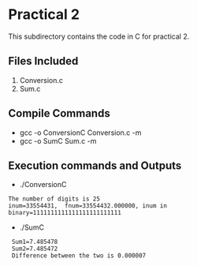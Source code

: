 # Practical 2

This subdirectory contains the code in C for practical 2.

## Files Included
1. Conversion.c
2. Sum.c

## Compile Commands

* gcc -o ConversionC Conversion.c -m
* gcc -o SumC Sum.c -m

## Execution commands and Outputs

* ./ConversionC

```
The number of digits is 25
inum=33554431,  fnum=33554432.000000, inum in binary=1111111111111111111111111 
```

* ./SumC

```
 Sum1=7.485478
 Sum2=7.485472
 Difference between the two is 0.000007
```

